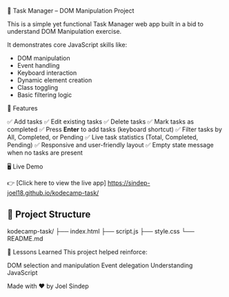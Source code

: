 📝 Task Manager – DOM Manipulation Project

This is a simple yet functional Task Manager web app built in a bid to understand DOM Manipulation exercise.

It demonstrates core JavaScript skills like:
- DOM manipulation
- Event handling
- Keyboard interaction
- Dynamic element creation
- Class toggling
- Basic filtering logic


🔧 Features

 ✅ Add tasks
 ✅ Edit existing tasks
 ✅ Delete tasks
 ✅ Mark tasks as completed
 ✅ Press **Enter** to add tasks (keyboard shortcut)
 ✅ Filter tasks by All, Completed, or Pending
 ✅ Live task statistics (Total, Completed, Pending)
 ✅ Responsive and user-friendly layout
 ✅ Empty state message when no tasks are present



🖥️ Live Demo

👉 [Click here to view the live app] https://sindep-joel18.github.io/kodecamp-task/




## 📁 Project Structure

kodecamp-task/
├── index.html
├── script.js
├── style.css
└── README.md

🧠 Lessons Learned
This project helped reinforce:

DOM selection and manipulation
Event delegation
Understanding JavaScript

Made with ❤️ by Joel Sindep

